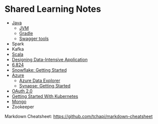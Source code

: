 # Shared Learning Notes

* [Java](Java/0.toc.md)
  * [JVM](Java/JVM/0.toc.md)
  * [Gradle](Java/Gradle/0.toc.md)
  * [Swagger tools](Java/swagger.md)
* Spark
* Kafka
* [Scala](Scala/0.toc.md)
* [Designing Data-Intensive Application](DDIA/0.Contents.md)
* [6.824](6.824/0.toc.md)
* [Snowflake: Getting Started](Snowflake/notes/0.Contents.md)
* [Azure](Azure/catalog.md)
  * [Azure Data Explorer](Azure/DataExplorer/0.toc.md)
  * [Synapse: Getting Started](Azure/Synapse/0.toc.md)
* [OAuth 2.0](Auth/OAuth2.0/0.toc.md)
* [Getting Started With Kubernetes](K8s/GettingStartedWithKubernetes/1.Intro.md)
* [Mongo](Java/mongo.md)
* Zookeeper

Markdown Cheatsheet: <https://github.com/tchapi/markdown-cheatsheet>

